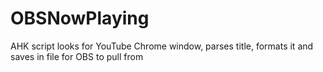 # OBSNowPlaying
AHK script looks for YouTube Chrome window, parses title, formats it and saves in file for OBS to pull from
